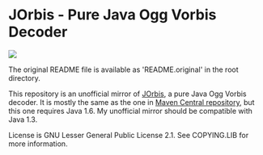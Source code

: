 # JOrbis - Pure Java Ogg Vorbis Decoder
[![](https://jitpack.io/v/NullNoname/jorbis.svg)](https://jitpack.io/#NullNoname/jorbis)

The original README file is available as 'README.original' in the root directory.

This repository is an unofficial mirror of [JOrbis](http://www.jcraft.com/jorbis/), a pure Java Ogg Vorbis decoder.
It is mostly the same as the one in [Maven Central repository](https://mvnrepository.com/artifact/org.jcraft/jorbis/0.0.17), but this one requires Java 1.6. My unofficial mirror should be compatible with Java 1.3.

License is GNU Lesser General Public License 2.1. See COPYING.LIB for more information.
